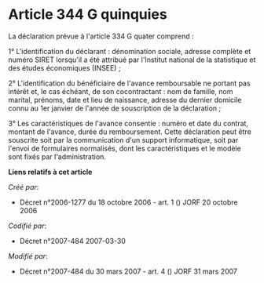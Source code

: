 # Article 344 G quinquies

La déclaration prévue à l'article 334 G quater comprend :

1° L'identification du déclarant : dénomination sociale, adresse complète et numéro SIRET lorsqu'il a été attribué par
l'Institut national de la statistique et des études économiques (INSEE) ;

2° L'identification du bénéficiaire de l'avance remboursable ne portant pas intérêt et, le cas échéant, de son
cocontractant : nom de famille, nom marital, prénoms, date et lieu de naissance, adresse du dernier domicile connu au 1er
janvier de l'année de souscription de la déclaration ;

3° Les caractéristiques de l'avance consentie : numéro et date du contrat, montant de l'avance, durée du remboursement. Cette
déclaration peut être souscrite soit par la communication d'un support informatique, soit par l'envoi de formulaires
normalisés, dont les caractéristiques et le modèle sont fixés par l'administration.

**Liens relatifs à cet article**

_Créé par_:

  - Décret n°2006-1277 du 18 octobre 2006 - art. 1 () JORF 20 octobre 2006

_Codifié par_:

  - Décret n°2007-484 2007-03-30

_Modifié par_:

  - Décret n°2007-484 du 30 mars 2007 - art. 4 () JORF 31 mars 2007
